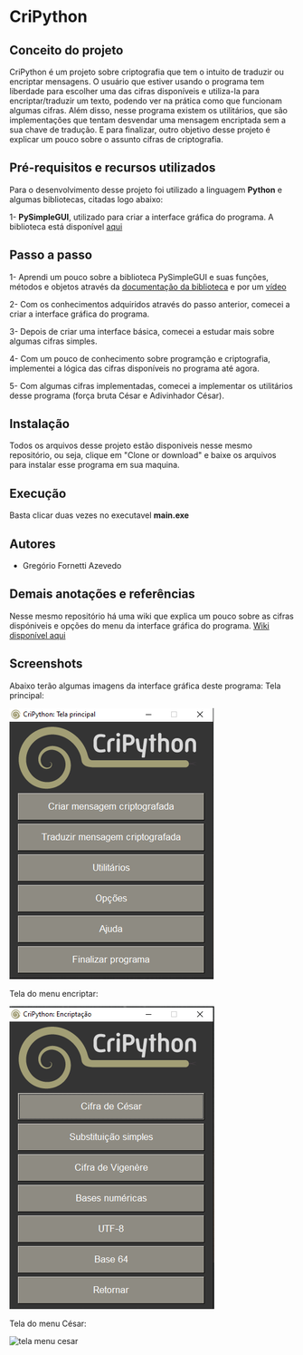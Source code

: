 # CriPython
## Conceito do projeto

CriPython é um projeto sobre criptografia que tem o intuito de traduzir ou encriptar mensagens. O usuário que estiver usando o programa tem liberdade para escolher uma das cifras disponíveis e utiliza-la para encriptar/traduzir um texto, podendo ver na prática como que funcionam algumas cifras. Além disso, nesse programa existem os utilitários, que são implementações que tentam desvendar uma mensagem encriptada sem a sua chave de tradução. E para finalizar, outro objetivo desse projeto é explicar um pouco sobre o assunto cifras de criptografia.

## Pré-requisitos e recursos utilizados
Para o desenvolvimento desse projeto foi utilizado a linguagem __Python__ e algumas bibliotecas, citadas logo abaixo:

1- __PySimpleGUI__, utilizado para criar a interface gráfica do programa. A biblioteca está disponível [aqui](https://pysimplegui.readthedocs.io/en/latest/)

## Passo a passo
1- Aprendi um pouco sobre a biblioteca PySimpleGUI e suas funções, métodos e objetos através da [documentação da biblioteca](https://pysimplegui.readthedocs.io/en/latest/) e por um [vídeo](https://www.youtube.com/watch?v=Et0fYeA2XxY)

2- Com os conhecimentos adquiridos através do passo anterior, comecei a criar a interface gráfica do programa.

3- Depois de criar uma interface básica, comecei a estudar mais sobre algumas cifras simples.

4- Com um pouco de conhecimento sobre programção e criptografia, implementei a lógica das cifras disponíveis no programa até agora.

5- Com algumas cifras implementadas, comecei a implementar os utilitários desse programa (força bruta César e Adivinhador César).

## Instalação
Todos os arquivos desse projeto estão disponiveis nesse mesmo repositório, ou seja, clique em "Clone or download" e baixe os arquivos para instalar esse programa em sua maquina.

## Execução
Basta clicar duas vezes no executavel __main.exe__

## Autores
* Gregório Fornetti Azevedo

## Demais anotações e referências
Nesse mesmo repositório há uma wiki que explica um pouco sobre as cifras dispóniveis e opções do menu da interface gráfica do programa. [Wiki disponível aqui](https://github.com/GregorioFornetti/Programa-criptografia/wiki)

## Screenshots
Abaixo terão algumas imagens da interface gráfica deste programa:
Tela principal:

![tela principal](https://raw.githubusercontent.com/GregorioFornetti/CriPython/master/Screenshots/nova_tela_principal.png)

Tela do menu encriptar:

![tela menu encriptar](https://raw.githubusercontent.com/GregorioFornetti/CriPython/master/Screenshots/nova_tela_cifras.png)

Tela do menu César:

![tela menu cesar](https://github.com/GregorioFornetti/Cripythongrafia/blob/master/Screenshots/Sem%20modifica%C3%A7%C3%A3o/Cesar.PNG)


  
